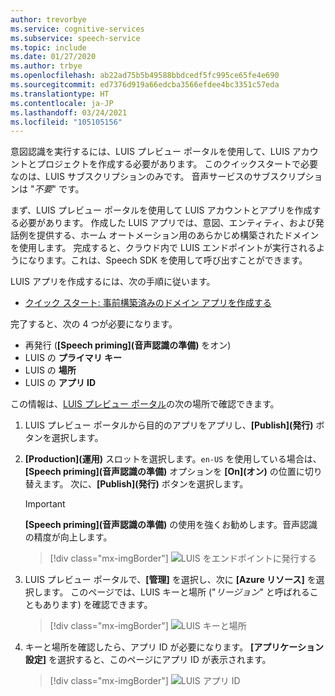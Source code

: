 ```yaml
---
author: trevorbye
ms.service: cognitive-services
ms.subservice: speech-service
ms.topic: include
ms.date: 01/27/2020
ms.author: trbye
ms.openlocfilehash: ab22ad75b5b49588bbdcedf5fc995ce65fe4e690
ms.sourcegitcommit: ed7376d919a66edcba3566efdee4bc3351c57eda
ms.translationtype: HT
ms.contentlocale: ja-JP
ms.lasthandoff: 03/24/2021
ms.locfileid: "105105156"
---
```

意図認識を実行するには、LUIS プレビュー ポータルを使用して、LUIS アカウントとプロジェクトを作成する必要があります。 このクイックスタートで必要なのは、LUIS サブスクリプションのみです。 音声サービスのサブスクリプションは "*不要*" です。

まず、LUIS プレビュー ポータルを使用して LUIS アカウントとアプリを作成する必要があります。 作成した LUIS アプリでは、意図、エンティティ、および発話例を提供する、ホーム オートメーション用のあらかじめ構築されたドメインを使用します。 完成すると、クラウド内で LUIS エンドポイントが実行されるようになります。これは、Speech SDK を使用して呼び出すことができます。 

LUIS アプリを作成するには、次の手順に従います。

* <a href="/azure/cognitive-services/luis/luis-get-started-create-app" target="_blank">クイック スタート: 事前構築済みのドメイン アプリを作成する</a>

完了すると、次の 4 つが必要になります。

* 再発行 (**[Speech priming]\(音声認識の準備\)** をオン)
* LUIS の **プライマリ キー**
* LUIS の **場所**
* LUIS の **アプリ ID**

この情報は、[LUIS プレビュー ポータル](https://preview.luis.ai/)の次の場所で確認できます。

1. LUIS プレビュー ポータルから目的のアプリをアプリし、**[Publish]\(発行\)** ボタンを選択します。

2. **[Production]\(運用\)** スロットを選択します。`en-US` を使用している場合は、**[Speech priming]\(音声認識の準備\)** オプションを **[On]\(オン\)** の位置に切り替えます。 次に、**[Publish]\(発行\)** ボタンを選択します。

    > [!IMPORTANT]
    > **[Speech priming]\(音声認識の準備\)** の使用を強くお勧めします。音声認識の精度が向上します。

    > [!div class="mx-imgBorder"]
    > ![LUIS をエンドポイントに発行する](../../../media/luis/publish-app-popup.png)

3. LUIS プレビュー ポータルで、**[管理]** を選択し、次に **[Azure リソース]** を選択します。 このページでは、LUIS キーと場所 ("_リージョン_" と呼ばれることもあります) を確認できます。

   > [!div class="mx-imgBorder"]
   > ![LUIS キーと場所](../../../media/luis/luis-key-region.png)

4. キーと場所を確認したら、アプリ ID が必要になります。 **[アプリケーション設定]** を選択すると、このページにアプリ ID が表示されます。

   > [!div class="mx-imgBorder"]
   > ![LUIS アプリ ID](../../../media/luis/luis-app-id.png)